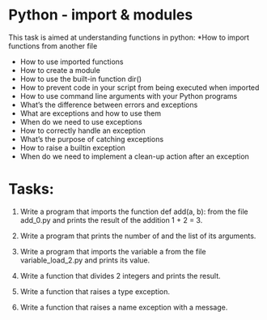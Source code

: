 # Python - import & modules

This task is aimed at understanding functions in python:
*How to import functions from another file
* How to use imported functions
* How to create a module
* How to use the built-in function dir()
* How to prevent code in your script from being executed when imported
* How to use command line arguments with your Python programs
* What’s the difference between errors and exceptions
* What are exceptions and how to use them
* When do we need to use exceptions
* How to correctly handle an exception
* What’s the purpose of catching exceptions
* How to raise a builtin exception
* When do we need to implement a clean-up action after an exception

# Tasks:

1. Write a program that imports the function def add(a, b): from the file add_0.py and prints the result of the addition 1 + 2 = 3.

2. Write a program that prints the number of and the list of its arguments.

3. Write a program that imports the variable a from the file variable_load_2.py and prints its value.

4. Write a function that divides 2 integers and prints the result.

5. Write a function that raises a type exception.

6. Write a function that raises a name exception with a message.
